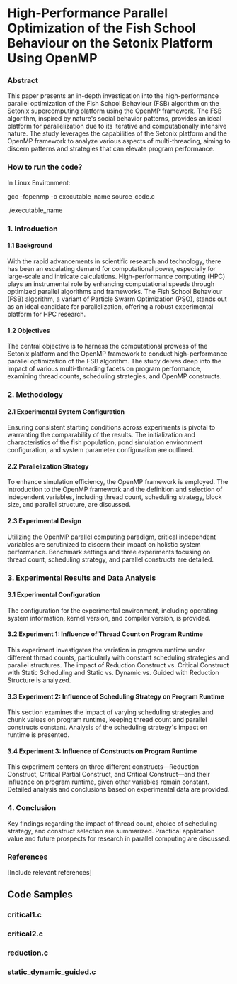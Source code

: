 
# High-Performance Parallel Optimization of the Fish School Behaviour on the Setonix Platform Using OpenMP

### Abstract

This paper presents an in-depth investigation into the high-performance parallel optimization of the Fish School Behaviour (FSB) algorithm on the Setonix supercomputing platform using the OpenMP framework. The FSB algorithm, inspired by nature's social behavior patterns, provides an ideal platform for parallelization due to its iterative and computationally intensive nature. The study leverages the capabilities of the Setonix platform and the OpenMP framework to analyze various aspects of multi-threading, aiming to discern patterns and strategies that can elevate program performance.

### How to run  the code?
In Linux Environment:

gcc -fopenmp -o executable_name source_code.c

./executable_name

### 1. Introduction

#### 1.1 Background

With the rapid advancements in scientific research and technology, there has been an escalating demand for computational power, especially for large-scale and intricate calculations. High-performance computing (HPC) plays an instrumental role by enhancing computational speeds through optimized parallel algorithms and frameworks. The Fish School Behaviour (FSB) algorithm, a variant of Particle Swarm Optimization (PSO), stands out as an ideal candidate for parallelization, offering a robust experimental platform for HPC research.

#### 1.2 Objectives

The central objective is to harness the computational prowess of the Setonix platform and the OpenMP framework to conduct high-performance parallel optimization of the FSB algorithm. The study delves deep into the impact of various multi-threading facets on program performance, examining thread counts, scheduling strategies, and OpenMP constructs.

### 2. Methodology

#### 2.1 Experimental System Configuration

Ensuring consistent starting conditions across experiments is pivotal to warranting the comparability of the results. The initialization and characteristics of the fish population, pond simulation environment configuration, and system parameter configuration are outlined.

#### 2.2 Parallelization Strategy

To enhance simulation efficiency, the OpenMP framework is employed. The introduction to the OpenMP framework and the definition and selection of independent variables, including thread count, scheduling strategy, block size, and parallel structure, are discussed.

#### 2.3 Experimental Design

Utilizing the OpenMP parallel computing paradigm, critical independent variables are scrutinized to discern their impact on holistic system performance. Benchmark settings and three experiments focusing on thread count, scheduling strategy, and parallel constructs are detailed.

### 3. Experimental Results and Data Analysis

#### 3.1 Experimental Configuration

The configuration for the experimental environment, including operating system information, kernel version, and compiler version, is provided.

#### 3.2 Experiment 1: Influence of Thread Count on Program Runtime

This experiment investigates the variation in program runtime under different thread counts, particularly with constant scheduling strategies and parallel structures. The impact of Reduction Construct vs. Critical Construct with Static Scheduling and Static vs. Dynamic vs. Guided with Reduction Structure is analyzed.

#### 3.3 Experiment 2: Influence of Scheduling Strategy on Program Runtime

This section examines the impact of varying scheduling strategies and chunk values on program runtime, keeping thread count and parallel constructs constant. Analysis of the scheduling strategy's impact on runtime is presented.

#### 3.4 Experiment 3: Influence of Constructs on Program Runtime

This experiment centers on three different constructs—Reduction Construct, Critical Partial Construct, and Critical Construct—and their influence on program runtime, given other variables remain constant. Detailed analysis and conclusions based on experimental data are provided.

### 4. Conclusion

Key findings regarding the impact of thread count, choice of scheduling strategy, and construct selection are summarized. Practical application value and future prospects for research in parallel computing are discussed.


### References

[Include relevant references]

## Code Samples

### critical1.c

### critical2.c

### reduction.c

### static_dynamic_guided.c




